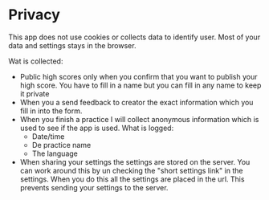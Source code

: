 # Privacy

This app does not use cookies or collects data to identify user. Most of your data and settings stays in the browser. 

Wat is collected:
* Public high scores only when you confirm that you want to publish your high score. You have to fill in a name but you can fill in any name to keep it private
* When you a send feedback to creator the exact information which you fill in into the form.
* When you finish a practice I will collect anonymous information which is used to see if the app is used. What is logged:
  * Date/time
  * De practice name
  * The language
* When sharing your settings the settings are stored on the server. You can work around this by un checking the "short settings link" in the settings. When you do this all the settings are placed in the url. This prevents sending your settings to the server.
